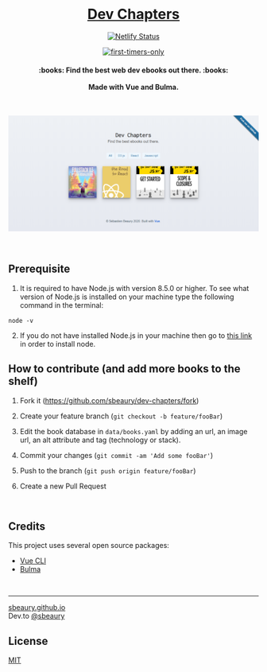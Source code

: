 <h1 align="center">
  <br>
  <a href="https://github.com/sbeaury/dev-chapters">
  <br>
 Dev Chapters
  <br>
</h1>

<div align="center">

[![Netlify Status](https://api.netlify.com/api/v1/badges/91dcd4fe-24f4-4051-b1a2-5e2795ae6aca/deploy-status)](https://app.netlify.com/sites/dev-chapters/deploys)

[![first-timers-only](https://img.shields.io/badge/first--timers--only-friendly-blue.svg?style=flat-square)](https://www.firsttimersonly.com/)

</div>

<h4 align="center">
 :books: Find the best web dev ebooks out there. :books:
  <br><br>
  Made with Vue and Bulma.
</h4>

<br>

![Demo preview](/demo-images/demo-screenshot-1.png)

<br>

## Prerequisite

1. It is required to have Node.js with version 8.5.0 or higher. To see what version of Node.js is installed on your machine type the following command in the terminal:

```
node -v
```

2. If you do not have installed Node.js in your machine then go to [this link](https://nodejs.org/en/download/) in order to install node.

## How to contribute (and add more books to the shelf)

1. Fork it (<https://github.com/sbeaury/dev-chapters/fork>)

2. Create your feature branch (`git checkout -b feature/fooBar`)

3. Edit the book database in `data/books.yaml` by adding an url, an image url, an alt attribute and tag (technology or stack).

4. Commit your changes (`git commit -am 'Add some fooBar'`)

5. Push to the branch (`git push origin feature/fooBar`)

6. Create a new Pull Request

<br>

## Credits

This project uses several open source packages:

- <a href="https://cli.vuejs.org/" target="_blank">Vue CLI</a>
- <a href="https://bulma.io/" target="_blank">Bulma</a>

<br>

---

[sbeaury.github.io](https://www.sbeaury.github.io)
<br>
Dev.to [@sbeaury](https://dev.to/sbeaury)

## License

[MIT](https://github.com/salomonelli/best-resume-ever/blob/master/LICENCE.md)
